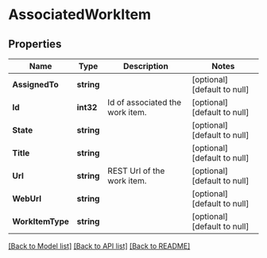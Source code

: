 # AssociatedWorkItem

## Properties
Name | Type | Description | Notes
------------ | ------------- | ------------- | -------------
**AssignedTo** | **string** |  | [optional] [default to null]
**Id** | **int32** | Id of associated the work item. | [optional] [default to null]
**State** | **string** |  | [optional] [default to null]
**Title** | **string** |  | [optional] [default to null]
**Url** | **string** | REST Url of the work item. | [optional] [default to null]
**WebUrl** | **string** |  | [optional] [default to null]
**WorkItemType** | **string** |  | [optional] [default to null]

[[Back to Model list]](../README.md#documentation-for-models) [[Back to API list]](../README.md#documentation-for-api-endpoints) [[Back to README]](../README.md)


